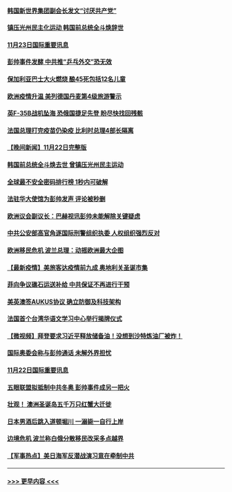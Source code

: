 #### [韩国新世界集团副会长发文“讨厌共产党”](../pages/prog202/a103275592.md?t=11231850) 
#### [镇压光州民主化运动 韩国前总统全斗焕辞世](../pages/prog202/a103275596.md?t=11231850) 
#### [11月23日国际重要讯息](../pages/prog202/a103275598.md?t=11231850) 
#### [彭帅事件发酵 中共推“乒乓外交”恐无效](../pages/prog202/a103275514.md?t=11231850) 
#### [保加利亚巴士大火燃烧 酿45死包括12名儿童](../pages/prog202/a103275487.md?t=11231850) 
#### [欧洲疫情升温 美列德国丹麦第4级旅游警示](../pages/prog202/a103275471.md?t=11231850) 
#### [英F-35B战机坠海 恐俄国捷足先登 盼尽快找回残骸](../pages/prog202/a103275404.md?t=11231850) 
#### [法国总理打完疫苗仍染疫 比利时总理4部长隔离](../pages/prog202/a103275308.md?t=11231850) 
#### [【晚间新闻】11月22日完整版](../pages/prog202/a103275324.md?t=11231850) 
#### [韩国前总统全斗焕去世 曾镇压光州民主运动](../pages/prog202/a103275250.md?t=11231850) 
#### [全球最不安全密码排行榜 1秒内可破解](../pages/prog202/a103275129.md?t=11231850) 
#### [法驻华大使馆为彭帅发声 评论被秒删](../pages/prog202/a103275100.md?t=11231850) 
#### [欧洲议会副议长：巴赫视讯彭帅未能解除关键疑虑](../pages/prog202/a103275172.md?t=11231850) 
#### [中共公安部高官角逐国际刑警组织执委 人权组织强烈反对](../pages/prog202/a103275095.md?t=11231850) 
#### [欧洲移民危机 波兰总理：动摇欧洲最大企图](../pages/prog202/a103274942.md?t=11231850) 
#### [【最新疫情】美旅客达疫情前九成 奥地利关圣诞市集](../pages/prog202/a103274921.md?t=11231850) 
#### [菲向争议礁石运送补给 中共保证不再进行干预](../pages/prog202/a103275059.md?t=11231850) 
#### [美英澳签AUKUS协议 确立防御及科技架构](../pages/prog202/a103274918.md?t=11231850) 
#### [法国首个台湾华语文学习中心举行揭牌仪式](../pages/prog202/a103274872.md?t=11231850) 
#### [【微视频】拜登要求习近平释放储备油！没想到沙特炼油厂被炸！](../pages/prog202/a103274870.md?t=11231850) 
#### [国际奥委会称与彭帅通话 未解外界担忧](../pages/prog202/a103274743.md?t=11231850) 
#### [11月22日国际重要讯息](../pages/prog202/a103274738.md?t=11231850) 
#### [五眼联盟拟抵制中共冬奥 彭帅事件成另一把火](../pages/prog202/a103274393.md?t=11231850) 
#### [壮观！ 澳洲圣诞岛五千万只红蟹大迁徙](../pages/prog202/a103274607.md?t=11231850) 
#### [日本男酒后跳入道顿堀川 一溺毙一自行上岸](../pages/prog202/a103274599.md?t=11231850) 
#### [边境危机 波兰称白俄分散移民改采多点越界](../pages/prog202/a103274128.md?t=11231850) 
#### [【军事热点】美日海军反潜战演习意在牵制中共](../pages/prog202/a103274455.md?t=11231850) 

----
#### [ >>> 更早内容 <<< ](../indexes/prog202-earlier.md)
